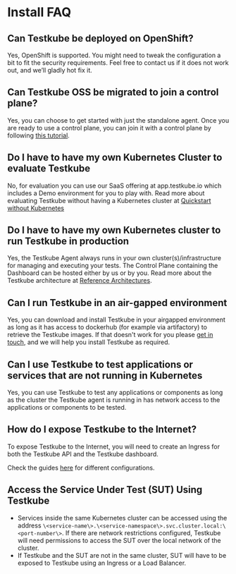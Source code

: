 # Install FAQ

## Can Testkube be deployed on OpenShift?

Yes, OpenShift is supported. You might need to tweak the configuration a bit to fit the security requirements. Feel free to contact us if it does not work out, and we’ll gladly hot fix it.

## Can Testkube OSS be migrated to join a control plane?

Yes, you can choose to get started with just the standalone agent. Once you are ready to use a control plane, you can join it with a control plane by following [this tutorial][migrate-oss].

## Do I have to have my own Kubernetes Cluster to evaluate Testkube

No, for evaluation you can use our SaaS offering at app.testkube.io which includes a Demo environment for you to play with. Read more about evaluating
Testkube without having a Kubernetes cluster at [Quickstart without Kubernetes](quickstart-no-k8s.mdx)

## Do I have to have my own Kubernetes cluster to run Testkube in production

Yes, the Testkube Agent always runs in your own cluster(s)/infrastructure for managing and executing your tests.
The Control Plane containing the Dashboard can be hosted either by us or by you. Read more about the Testkube architecture at
[Reference Architectures][reference-architectures].

## Can I run Testkube in an air-gapped environment

Yes, you can download and install Testkube in your airgapped environment as long as it has access to dockerhub (for example via artifactory) to retrieve the Testkube images.
If that doesn't work for you please [get in touch](https://testkube.io/contact), and we will help you install Testkube as required.

## Can I use Testkube to test applications or services that are not running in Kubernetes

Yes, you can use Testkube to test any applications or components as long as the cluster the Testkube agent is running in has network access to the applications
or components to be tested.

## How do I expose Testkube to the Internet?

To expose Testkube to the Internet, you will need to create an Ingress for both the Testkube API and the Testkube dashboard.

Check the guides [here](../going-to-production.md) for different configurations.

## Access the Service Under Test (SUT) Using Testkube

- Services inside the same Kubernetes cluster can be accessed using the address `\<service-name\>.\<service-namespace\>.svc.cluster.local:\<port-number\>`. If there are network restrictions configured, Testkube will need permissions to access the SUT over the local network of the cluster.
- If Testkube and the SUT are not in the same cluster, SUT will have to be exposed to Testkube using an Ingress or a Load Balancer.

[reference-architectures]: /articles/install/reference-architectures
[migrate-oss]: /articles/migrate-from-oss
